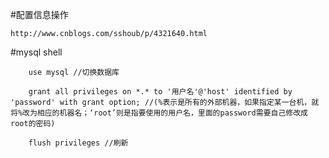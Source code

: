 #配置信息操作

    http://www.cnblogs.com/sshoub/p/4321640.html


#mysql shell

        use mysql //切换数据库
        
        grant all privileges on *.* to '用户名'@'host' identified by 'password' with grant option; //(%表示是所有的外部机器，如果指定某一台机，就将%改为相应的机器名；‘root’则是指要使用的用户名，里面的password需要自己修改成root的密码)

        flush privileges //刷新
